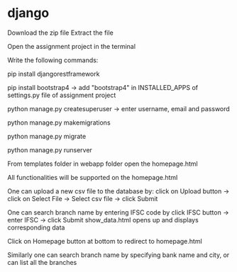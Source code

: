 # django

Download the zip file
Extract the file

Open the assignment project in the terminal

Write the following commands:

pip install djangorestframework

pip install bootstrap4 -> add "bootstrap4" in INSTALLED_APPS of settings.py file of assignment project

python manage.py createsuperuser -> enter username, email and password

python manage.py makemigrations

python manage.py migrate

python manage.py runserver

From templates folder in webapp folder open the homepage.html

All functionalities will be supported on the homepage.html

One can upload a new csv file to the database by:
click on Upload button -> click on Select File -> Select csv file -> click Submit

One can search branch name by entering IFSC code by
click IFSC button -> enter IFSC -> click Submit
show_data.html opens up and displays corresponding data

Click on Homepage button at bottom to redirect to homepage.html

Similarly one can search branch name by specifying bank name and city, or can list all the branches






